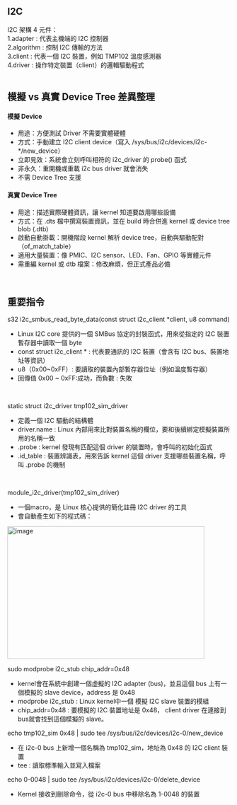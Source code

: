 ## I2C
 I2C 架構 4 元件：  
 1.adapter : 	代表主機端的 I2C 控制器  
 2.algorithm : 控制 I2C 傳輸的方法  
 3.client : 代表一個 I2C 裝置，例如 TMP102 溫度感測器  
 4.driver : 操作特定裝置（client）的邏輯驅動程式  
<br>

## 模擬 vs 真實 Device Tree 差異整理  
#### 模擬 Device  
 - 用途：方便測試 Driver 不需要實體硬體
 - 方式：手動建立 I2C client device（寫入 /sys/bus/i2c/devices/i2c-*/new_device） 
 - 立即見效：系統會立刻呼叫相符的 i2c_driver 的 probe() 函式  
 - 非永久：重開機或重載 i2c bus driver 就會消失  
 - 不需 Device Tree 支援  
#### 真實 Device Tree 
 -  用途：描述實際硬體資訊，讓 kernel 知道要啟用哪些設備  
 -  方式：在 .dts 檔中撰寫裝置資訊，並在 build 時合併進 kernel 或 device tree blob (.dtb)  
 -  啟動自動掛載：開機階段 kernel 解析 device tree，自動與驅動配對（of_match_table）  
 -  適用大量裝置：像 PMIC、I2C sensor、LED、Fan、GPIO 等實體元件  
 -  需重編 kernel 或 dtb 檔案：修改麻煩，但正式產品必備  
<br>

## 重要指令
s32 i2c_smbus_read_byte_data(const struct i2c_client *client, u8 command)  
  -  Linux I2C core 提供的一個 SMBus 協定的封裝函式，用來從指定的 I2C 裝置暫存器中讀取一個 byte  
  -  const struct i2c_client * : 代表要通訊的 I2C 裝置（會含有 I2C bus、裝置地址等資訊） 
  -  u8（0x00~0xFF）: 要讀取的裝置內部暫存器位址（例如溫度暫存器） 
  -  回傳值 0x00 ~ 0xFF:成功，而負數 : 失敗  
<br>

static struct i2c_driver tmp102_sim_driver  
  - 定義一個 I2C 驅動的結構體
  - driver.name : Linux 內部用來比對裝置名稱的欄位，要和後續綁定模擬裝置所用的名稱一致
  - .probe  :  kernel 發現有匹配這個 driver 的裝置時，會呼叫的初始化函式
  - .id_table : 裝置辨識表，用來告訴 kernel 這個 driver 支援哪些裝置名稱，呼叫 .probe 的機制
<br>

module_i2c_driver(tmp102_sim_driver)  
  - 一個macro，是 Linux 核心提供的簡化註冊 I2C driver 的工具
  - 會自動產生如下的程式碼：
<img width="445" height="300" alt="image" src="https://github.com/user-attachments/assets/949b7f76-03ad-472f-b345-c632a1ab166b" />  
<br>

sudo modprobe i2c_stub chip_addr=0x48  
  - kernel會在系統中創建一個虛擬的 I2C adapter (bus)，並且這個 bus 上有一個模擬的 slave device，address 是 0x48
  - modprobe i2c_stub :  Linux kernel中一個 模擬 I2C slave 裝置的模組
  - chip_addr=0x48 : 要模擬的 I2C 裝置地址是 0x48， client driver 在連接到 bus就會找到這個模擬的 slave。

echo tmp102_sim 0x48 | sudo tee /sys/bus/i2c/devices/i2c-0/new_device  
  - 在 i2c-0 bus 上新增一個名稱為 tmp102_sim，地址為 0x48 的 I2C client 裝置
  - tee : 讀取標準輸入並寫入檔案

echo 0-0048 | sudo tee /sys/bus/i2c/devices/i2c-0/delete_device  
  - Kernel 接收到刪除命令，從 i2c-0 bus 中移除名為 1-0048 的裝置
